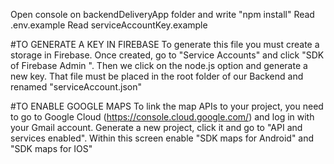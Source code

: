 Open console on backendDeliveryApp folder and write "npm install"
Read .env.example
Read serviceAccountKey.example

#TO GENERATE A KEY IN FIREBASE
To generate this file you must create a storage in Firebase.
Once created, go to "Service Accounts" and click "SDK of Firebase Admin ".
Then we click on the node.js option and generate a new key. That file
must be placed in the root folder of our Backend and renamed "serviceAccount.json"

#TO ENABLE GOOGLE MAPS
To link the map APIs to your project, you need to go to Google Cloud (https://console.cloud.google.com/) and log in with your Gmail account. Generate a new project, click it and go to "API and services enabled". Within this screen enable "SDK maps for Android" and "SDK maps for IOS"
